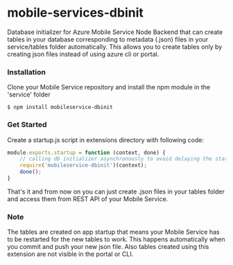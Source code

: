 mobile-services-dbinit
======================

Database initializer for Azure Mobile Service Node Backend that can create tables in your database corresponding to metadata (.json) files in your service/tables folder automatically. This allows you to create tables only by creating json files instead of using azure cli or portal.

### Installation ###
Clone your Mobile Service repository and install the npm module in the 'service' folder

    $ npm install mobileservice-dbinit
    
### Get Started ###

Create a startup.js script in extensions directory with following code:
```js
module.exports.startup = function (context, done) {
    // calling db initializer asynchronously to avoid delaying the startup of app
    require('mobileservice-dbinit')(context);
    done();
}
```
That's it and from now on you can just create .json files in your tables folder and access them from REST API of your Mobile Service.

### Note ###

The tables are created on app startup that means your Mobile Service has to be restarted for the new tables to work. This happens automatically when you commit and push your new json file. Also tables created using this extension are not visible in the portal or CLI.
